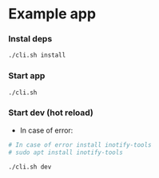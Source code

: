 # Example app

### Instal deps

```bash
./cli.sh install
```

### Start app

```bash
./cli.sh
```

### Start dev (hot reload)

- In case of error: 

```bash
# In case of error install inotify-tools 
# sudo apt install inotify-tools

./cli.sh dev
```

